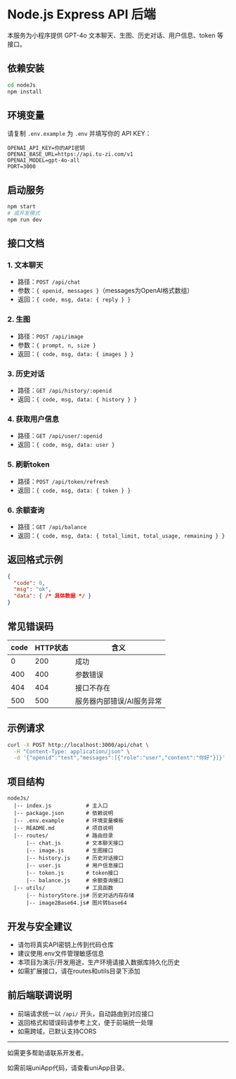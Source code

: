 # Node.js Express API 后端

本服务为小程序提供 GPT-4o 文本聊天、生图、历史对话、用户信息、token 等接口。

## 依赖安装

```bash
cd nodeJs
npm install
```

## 环境变量

请复制 `.env.example` 为 `.env` 并填写你的 API KEY：

```
OPENAI_API_KEY=你的API密钥
OPENAI_BASE_URL=https://api.tu-zi.com/v1
OPENAI_MODEL=gpt-4o-all
PORT=3000
```

## 启动服务

```bash
npm start
# 或开发模式
npm run dev
```

## 接口文档

### 1. 文本聊天
- 路径：`POST /api/chat`
- 参数：`{ openid, messages }`（messages为OpenAI格式数组）
- 返回：`{ code, msg, data: { reply } }`

### 2. 生图
- 路径：`POST /api/image`
- 参数：`{ prompt, n, size }`
- 返回：`{ code, msg, data: { images } }`

### 3. 历史对话
- 路径：`GET /api/history/:openid`
- 返回：`{ code, msg, data: { history } }`

### 4. 获取用户信息
- 路径：`GET /api/user/:openid`
- 返回：`{ code, msg, data: user }`

### 5. 刷新token
- 路径：`POST /api/token/refresh`
- 返回：`{ code, msg, data: { token } }`

### 6. 余额查询
- 路径：`GET /api/balance`
- 返回：`{ code, msg, data: { total_limit, total_usage, remaining } }`

## 返回格式示例

```json
{
  "code": 0,
  "msg": "ok",
  "data": { /* 具体数据 */ }
}
```

## 常见错误码
| code | HTTP状态 | 含义 |
|------|----------|------|
| 0    | 200      | 成功 |
| 400  | 400      | 参数错误 |
| 404  | 404      | 接口不存在 |
| 500  | 500      | 服务器内部错误/AI服务异常 |

## 示例请求

```bash
curl -X POST http://localhost:3000/api/chat \
  -H "Content-Type: application/json" \
  -d '{"openid":"test","messages":[{"role":"user","content":"你好"}]}'
```

## 项目结构

```
nodeJs/
  |-- index.js           # 主入口
  |-- package.json       # 依赖说明
  |-- .env.example       # 环境变量模板
  |-- README.md          # 项目说明
  |-- routes/            # 路由目录
      |-- chat.js        # 文本聊天接口
      |-- image.js       # 生图接口
      |-- history.js     # 历史对话接口
      |-- user.js        # 用户信息接口
      |-- token.js       # token接口
      |-- balance.js     # 余额查询接口
  |-- utils/             # 工具函数
      |-- historyStore.js# 历史对话内存存储
      |-- image2Base64.js# 图片转base64
```

## 开发与安全建议
- 请勿将真实API密钥上传到代码仓库
- 建议使用.env文件管理敏感信息
- 本项目为演示/开发用途，生产环境请接入数据库持久化历史
- 如需扩展接口，请在routes和utils目录下添加

## 前后端联调说明
- 前端请求统一以 `/api/` 开头，自动路由到对应接口
- 返回格式和错误码请参考上文，便于前端统一处理
- 如需跨域，已默认支持CORS


---

如需更多帮助请联系开发者。

如需前端uniApp代码，请查看uniApp目录。 
